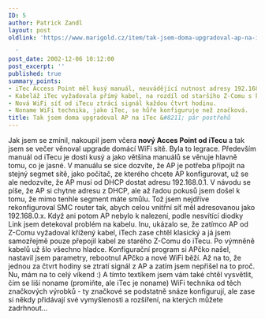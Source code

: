```yaml
---
ID: 5
author: Patrick Zandl
layout: post
oldlink: 'https://www.marigold.cz/item/tak-jsem-doma-upgradoval-ap-na-itec-par-postrehu

  '
post_date: 2002-12-06 10:12:00
post_excerpt: ''
published: true
summary_points:
- iTec Access Point měl kusý manuál, neuvádějící nutnost adresy 192.168.0.1.
- Kabeláž iTec vyžadovala přímý kabel, na rozdíl od staršího Z-Comu s kříženým.
- Nová WiFi síť od iTecu ztrácí signál každou čtvrt hodinu.
- Noname WiFi technika, jako iTec, se hůře konfiguruje než značková.
title: Tak jsem doma upgradoval AP na iTec &#8211; pár postřehů
---
```


Jak jsem se zmínil, nakoupil jsem včera <STRONG>nový Acces Point od iTecu </STRONG>a tak jsem se večer věnoval upgrade domácí WiFi sítě. Byla to legrace. Především manuál od iTecu je dosti kusý a jako většina manuálů se věnuje hlavně tomu, co je jasné. V manuálu se sice dozvíte, že AP je potřeba připojit na stejný segmet sítě, jako počítač, ze kterého chcete AP konfigurovat, už se ale nedozvíte, že AP musí od DHCP dostat adresu 192.168.0.1. V návodu se píše, že AP si chytne adresu z DHCP, ale až řadou pokusů jsem došel k tomu, že mimo tenhle segment máte smůlu. Tož jsem nejdříve rekonfiguroval SMC router tak, abych celou vnitřní síť měl adresovanou jako 192.168.0.x. Když ani potom AP nebylo k nalezení, podle nesvítící diodky Link jsem detekoval problém na kabelu. Inu, ukázalo se, že zatímco AP od Z-Comu vyžadoval křížený kabel, iTech zase chtěl klasický a já jsem samozřejmě pouze přepojil kabel ze starého Z-Comu do iTecu. Po výmněně kabelů už šlo všechno hladce. Konfigurační program si APčko našel, nastavil jsem parametry, rebootnul APčko a nové WiFi běží. Až na to, že jednou za čtvrt hodiny se ztratí signál z AP a zatím jsem nepřišel na to proč. Nu, mám na to celý víkend :) A tímto textíkem jsem vám také chtěl vysvětlit, čím se liší noname (promiňte, ale iTec je noname) WiFi technika od těch značkových výrobků - ty značkové se podstatně snáze konfigurují, ale zase si někdy přidávají své vymyšlenosti a rozšíření, na kterých můžete zadrhnout...